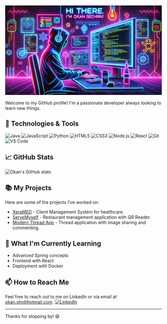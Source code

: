 ![## Hi There, I'm Reza](https://raw.githubusercontent.com/OkanShr/okanshr/main/WelcomeImg.webp)

Welcome to my GitHub profile! I'm a passionate developer always looking to learn new things.


## 🔧 Technologies & Tools

![Java](https://img.shields.io/badge/Java-007396?style=for-the-badge&logo=java&logoColor=white)
![JavaScript](https://img.shields.io/badge/JavaScript-F7DF1E?style=for-the-badge&logo=javascript&logoColor=black)
![Python](https://img.shields.io/badge/Python-3776AB?style=for-the-badge&logo=python&logoColor=white)
![HTML5](https://img.shields.io/badge/HTML5-E34F26?style=for-the-badge&logo=html5&logoColor=white)
![CSS3](https://img.shields.io/badge/CSS3-1572B6?style=for-the-badge&logo=css3&logoColor=white)
![Node.js](https://img.shields.io/badge/Node.js-339933?style=for-the-badge&logo=nodedotjs&logoColor=white)
![React](https://img.shields.io/badge/React-20232A?style=for-the-badge&logo=react&logoColor=61DAFB)
![Git](https://img.shields.io/badge/Git-F05032?style=for-the-badge&logo=git&logoColor=white)
![VS Code](https://img.shields.io/badge/VS%20Code-007ACC?style=for-the-badge&logo=visual-studio-code&logoColor=white)

## 📈 GitHub Stats

![Okan's GitHub stats](https://github-readme-stats.vercel.app/api?username=okanshr&show_icons=true&theme=radical)

## 📚 My Projects

Here are some of the projects I've worked on:

- [XeraMED](https://github.com/OkanShr/clientmanagement) - Client Management System for healthcare.
- [ServeMyself](https://github.com/OkanShr/ServeMyself_BE) - Restaurant management application with QR Reader.
- [Modern Thread App](https://github.com/OkanShr/mernsm) - Thread application with image sharing and commenting.

## 🌱 What I'm Currently Learning

- Advanced Spring concepts
- Frontend with React
- Deployment with Docker

## 📫 How to Reach Me

Feel free to reach out to me on LinkedIn or via email at [okan.shr@hotmail.com](mailto:okan.shr@hotmail.com).
[![LinkedIn](https://img.shields.io/badge/LinkedIn-0077B5?style=for-the-badge&logo=linkedin&logoColor=white)](https://www.linkedin.com/in/okansechrin/)

---

Thanks for stopping by! 😄
